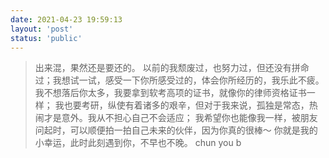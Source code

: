 ```yaml
---
date: 2021-04-23 19:59:13
layout: 'post'
status: 'public'
---
```

> 出来混，果然还是要还的。
以前的我颓废过，也努力过，但还没有拼命过；我想试一试，感受一下你所感受过的，体会你所经历的，我乐此不疲。
我不想落后你太多，我要拿到软考高项的证书，就像你的律师资格证书一样；
我也要考研，纵使有着诸多的艰辛，但对于我来说，孤独是常态，热闹才是意外。我从不担心自己不会适应；
我希望你也能像我一样，被朋友问起时，可以顺便拍一拍自己未来的伙伴，因为你真的很棒～
你就是我的小幸运，此时此刻遇到你，不早也不晚。
chun you b